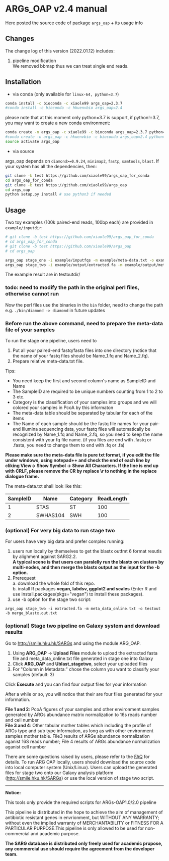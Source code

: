 # ARGs_OAP v2.4 manual 
Here posted the source code of package `args_oap` + its usage info 

## Changes
The change log of this version (2022.01.12) includes:  
1. pipeline modification  
   We removed bbmap thus we can treat single end reads.  


## Installation
+ via conda (only available for `linux-64, python=3.7`)

```bash
conda install -c bioconda -c xiaole99 args_oap=2.3.7
#conda install -c bioconda -c hkuenvbio args_oap=2.4
```
please note that at this moment only python=3.7 is support, if python!=3.7, you may want to create a new conda environment:
    
```bash
conda create -n args_oap -c xiaole99 -c bioconda args_oap=2.3.7 python=3.7
#conda create -n args_oap -c hkuenvbio -c bioconda args_oap=2.4 python=3.7
source activate args_oap
```

+ via source

args_oap depends on `diamond>=0.9.24`, `minimap2`, `fastp`, `samtools`, `blast`. If your system has all the dependencies, then:
```bash
git clone -b test https://github.com/xiaole99/args_oap_for_conda
cd args_oap_for_conda
git clone -b test https://github.com/xiaole99/args_oap
cd args_oap
python setup.py install # use python3 if needed
```

## Usage 
Two toy examples (100k paired-end reads, 100bp each) are provided in `example/inputdir`:

```bash
# git clone -b test https://github.com/xiaole99/args_oap_for_conda
# cd args_oap_for_conda
# git clone -b test https://github.com/xiaole99/args_oap
# cd args_oap

args_oap stage_one -i example/inputfqs -m example/meta-data.txt -o example/output -f 'fa' -n 8
args_oap stage_two -i example/output/extracted.fa -m example/output/meta_data_online.txt -o example/output -n 8
```
The example result are in testoutdir/  

### todo: need to modify the path in the original perl files, otherwise cannot run
Now the perl files use the binaries in the `bin` folder, need to change the path e.g. `./bin/diamond -> diamond` in future updates

###  Before run the above command, need to prepare the meta-data file of your samples
To run the stage one pipeline, users need to 
1. Put all your paired-end fastq/fasta files into one directory (notice that the name of your fastq files should be Name_1.fq and Name_2.fq).  
2. Prepare relative meta-data.txt file.  

Tips:     
* You need keep the first and second column's name as SampleID and Name  
* The SampleID are required to be unique numbers counting from 1 to 2 to 3 etc.  
* Category is the classification of your samples into groups and we will colored your samples in PcoA by this informaton  
* The meta-data table should be separated by tabular for each of the items   
* The Name of each sample should be the fastq file names for your pair-end Illumina sequencing data, your fastq files will automatically be recognized by Name_1.fq and Name_2.fq, so you need to keep the name consistent with your fq file name. (if you files are end with .fastq or .fasta, you need to change them to end with .fq or .fa)  
   
**Please make sure the meta-data file is pure txt format, if you edit the file under windows, using notepad++ and check the end of each line by cliking View-> Show Symbol -> Show All Characters. If the line is end up with CRLF, please remove the CR by replace \r to nothing in the replace dialogue frame.**

The meta-data.txt shall look like this:

SampleID | Name | Category |ReadLength  
---------|------|-------|----  
 1       | STAS | ST       |100  
 2       | SWHAS104 | SWH  |100  
  


### (optional) For very big data to run stage two  
For users have very big data and prefer complex running:  
1. users run locally by themselves to get the blastx outfmt 6 format resutls by alighment against SARG2.2.  
**A typical scene is that users can paralelly run the blastx on clusters by multi-nodes, and then merge the blastx output as the input for the -b option.**  
2. Prerequest   
    a. download the whole fold of this repo.      
    b. install R packages **vegan, labdsv, ggplot2 and scales**  (Enter R and use install.packages(pkgs="vegan") to install these packages).  
3. use -b option for the stage two script:   

```
args_oap stage_two -i extracted.fa -m meta_data_online.txt -o testout -b merge_blastx.out.txt  
```


### (optional) Stage two pipeline on Galaxy system and download results  
Go to http://smile.hku.hk/SARGs  and using the module ARG_OAP.    
  
1. Using **ARG_OAP** -> **Upload Files** module to upload the extracted fasta file and meta_data_online.txt file generated in stage one into Galaxy    
2. Click **ARG_OAP** and **Ublast_stagetwo**, select your uploaded files    
3. For \"Column in Metadata:\" chose the column you want to classify your samples (default: 3)  
  
Click **Execute** and you can find four output files for your information  
  
After a while or so, you will notice that their are four files generated for your information.    
   
**File 1 and 2**: PcoA figures of your samples and other environment samples generated by ARGs abundance matrix normalization to 16s reads number and cell number    
**File 3 and 4**: Other tabular mother tables which including the profile of ARGs type and sub type information, as long as with other environment samples mother table. File3 results of ARGs abundance normalization aganist 16S reads number; File 4 results of ARGs abundance normalization aganist cell number  
  
  
  
There are some questions raised by users, please refer to the [FAQ](https://github.com/biofuture/Ublastx_stageone/wiki/FAQ) for details.  To run ARG OAP locally, users should download the source code into local computer system (Unix/Linux). Users can upload the generated files for stage two onto our Galaxy analysis platform (http://smile.hku.hk/SARGs) or use the local version of stage two script.   
  
---    
**Notice:**  
  
This tools only provide the required scripts for ARGs-OAP1.0/2.0 pipeline  
  
This pipeline is distributed in the hope to achieve the aim of management of antibiotic resistant genes in envrionment, but WITHOUT ANY WARRANTY; without even the implied warranty of MERCHANTABILITY or FITNESS FOR A PARTICULAR PURPOSE.This pipeline is only allowed to be used for non-commercial and academic purpose.  
  
**The SARG database is distributed only freely used for academic prupose, any commercial use should require the agreement from the developer team.**   
